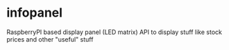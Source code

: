 # infopanel
RaspberryPI based display panel (LED matrix) API to display stuff like stock prices and other "useful" stuff
